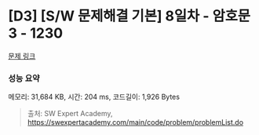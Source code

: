 # [D3] [S/W 문제해결 기본] 8일차 - 암호문3 - 1230 

[문제 링크](https://swexpertacademy.com/main/code/problem/problemDetail.do?contestProbId=AV14zIwqAHwCFAYD) 

### 성능 요약

메모리: 31,684 KB, 시간: 204 ms, 코드길이: 1,926 Bytes



> 출처: SW Expert Academy, https://swexpertacademy.com/main/code/problem/problemList.do